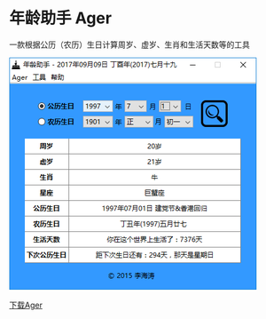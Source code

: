 # 年龄助手 Ager
一款根据公历（农历）生日计算周岁、虚岁、生肖和生活天数等的工具

![ScreenShot](/external/ScreenShot.png)

[下载Ager](https://pan.baidu.com/s/1b1hULw)
